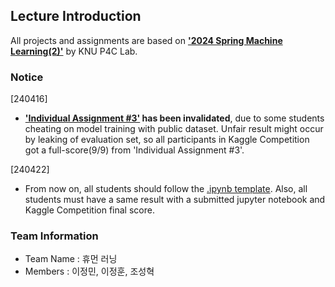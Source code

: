 ## Lecture Introduction
All projects and assignments are based on [**'2024 Spring Machine Learning(2)'**](https://knu-p4c-lab.github.io/lectures/bb2bca2d-537e-5332-82b1-cf8f07ca885b/) by KNU P4C Lab.
### Notice
[240416]
- **['Individual Assignment #3'](https://www.kaggle.com/competitions/2024-knu-ml-ind-asmt3) has been invalidated**, due to some students cheating on model training with public dataset. Unfair result might occur by leaking of evaluation set, so all participants in Kaggle Competition got a full-score(9/9) from 'Individual Assignment #3'.

[240422]
- From now on, all students should follow the [.ipynb template](https://colab.research.google.com/drive/1BWC3u2pijI48jpgaoxy4vkn3f5i6U_v8?usp=sharing). Also, all students must have a same result with a submitted jupyter notebook and Kaggle Competition final score.
### Team Information
- Team Name : 휴먼 러닝
- Members : 이정민, 이정훈, 조성혁
